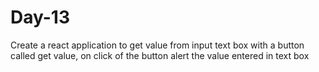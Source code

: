 # Day-13

Create a react application to get value from input text box with a button called get value, on click of the button alert the value entered in text box
